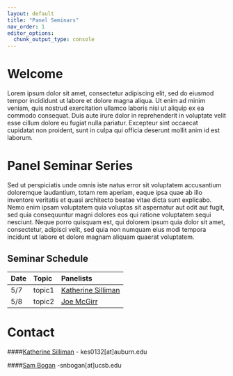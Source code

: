 ```yaml
---
layout: default
title: "Panel Seminars"
nav_order: 1
editor_options: 
  chunk_output_type: console
---
```




# Welcome

Lorem ipsum dolor sit amet, consectetur adipiscing elit, sed do eiusmod tempor incididunt ut labore et dolore magna aliqua. Ut enim ad minim veniam, quis nostrud exercitation ullamco laboris nisi ut aliquip ex ea commodo consequat. Duis aute irure dolor in reprehenderit in voluptate velit esse cillum dolore eu fugiat nulla pariatur. Excepteur sint occaecat cupidatat non proident, sunt in culpa qui officia deserunt mollit anim id est laborum.

# Panel Seminar Series

Sed ut perspiciatis unde omnis iste natus error sit voluptatem accusantium doloremque laudantium, totam rem aperiam, eaque ipsa quae ab illo inventore veritatis et quasi architecto beatae vitae dicta sunt explicabo. Nemo enim ipsam voluptatem quia voluptas sit aspernatur aut odit aut fugit, sed quia consequuntur magni dolores eos qui ratione voluptatem sequi nesciunt. Neque porro quisquam est, qui dolorem ipsum quia dolor sit amet, consectetur, adipisci velit, sed quia non numquam eius modi tempora incidunt ut labore et dolore magnam aliquam quaerat voluptatem. 

## Seminar Schedule


| Date        | Topic       | Panelists     |
| :---        | :---        | :---          |
| 5/7         | topic1      | [Katherine Silliman](https://ksilliman.weebly.com/)|
| 5/8         | topic2      | [Joe McGirr](https://joemcgirr.github.io./)|

# Contact

####[Katherine Silliman](https://ksilliman.weebly.com/) - kes0132[at]auburn.edu

####[Sam Bogan](http://www.hofmannlab.com/sam-bogan.html) -snbogan[at]ucsb.edu




